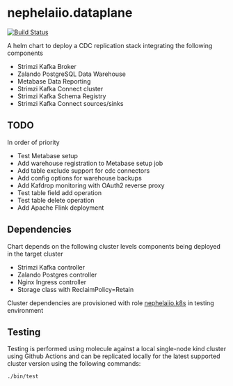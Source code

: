 # nephelaiio.dataplane

[![Build Status](https://github.com/nephelaiio/helm-dataplane/workflows/molecule/badge.svg)](https://github.com/nephelaiio/helm-dataplane/actions)

A helm chart to deploy a CDC replication stack integrating the following components
* Strimzi Kafka Broker
* Zalando PostgreSQL Data Warehouse
* Metabase Data Reporting
* Strimzi Kafka Connect cluster
* Strimzi Kafka Schema Registry
* Strimzi Kafka Connect sources/sinks

## TODO
In order of priority
* Test Metabase setup
* Add warehouse registration to Metabase setup job
* Add table exclude support for cdc connectors
* Add config options for warehouse backups
* Add Kafdrop monitoring with OAuth2 reverse proxy
* Test table field add operation
* Test table delete operation
* Add Apache Flink deployment

## Dependencies
Chart depends on the following cluster levels components being deployed in the target cluster

* Strimzi Kafka controller
* Zalando Postgres controller
* Nginx Ingress controller
* Storage class with ReclaimPolicy=Retain 

Cluster dependencies are provisioned with role [nephelaiio.k8s](https://github.com/nephelaiio/ansible-role-k8s) in testing environment

## Testing
Testing is performed using molecule against a local single-node kind cluster using Github Actions and can be replicated locally for the latest supported cluster version using the following commands:

``` sh
./bin/test
```
